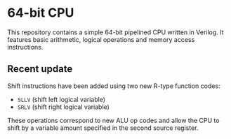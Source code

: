 # 64-bit CPU

This repository contains a simple 64-bit pipelined CPU written in Verilog. It
features basic arithmetic, logical operations and memory access instructions.

## Recent update

Shift instructions have been added using two new R-type function codes:

- `SLLV` (shift left logical variable)
- `SRLV` (shift right logical variable)

These operations correspond to new ALU op codes and allow the CPU to shift by a
variable amount specified in the second source register.
